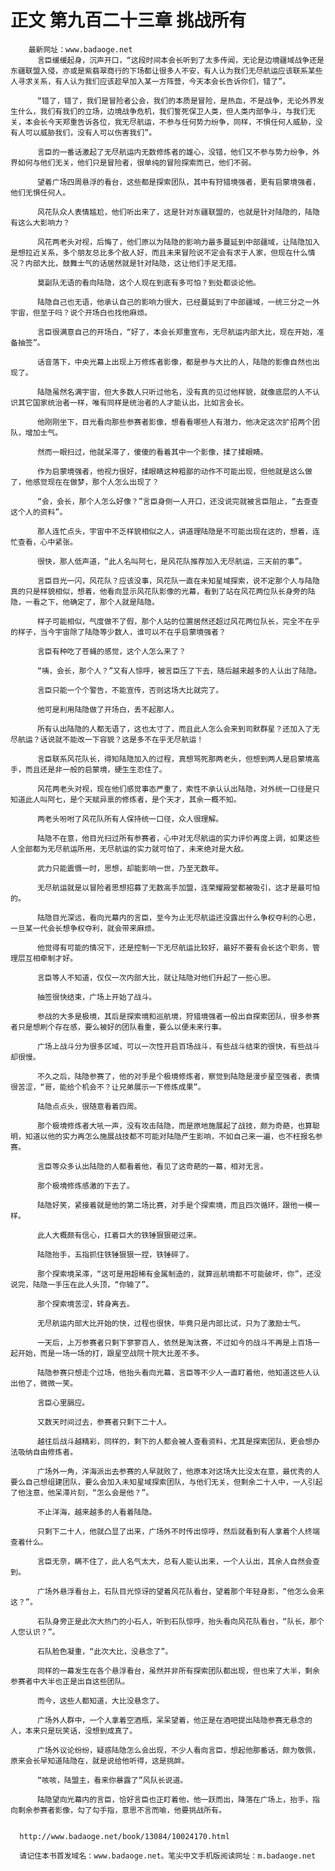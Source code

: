 # 正文 第九百二十三章 挑战所有
        最新网址：www.badaoge.net
          言臣缓缓起身，沉声开口，“这段时间本会长听到了太多传闻，无论是边境疆域战争还是东疆联盟入侵，亦或是紫翡翠商行的下场都让很多人不安，有人认为我们无尽航运应该联系某些人寻求关系，有人认为我们应该趁早加入某一方阵营，今天本会长告诉你们，错了”。
      
          “错了，错了，我们是冒险者公会，我们的本质是冒险，是热血，不是战争，无论外界发生什么，我们有我们的立场，边境战争危机，我们誓死保卫人类，但人类内部争斗，与我们无关，本会长今天郑重告诉各位，我无尽航运，不参与任何势力纷争，同样，不惧任何人威胁，没有人可以威胁我们，没有人可以伤害我们”。
      
          言臣的一番话激起了无尽航运内无数修炼者的雄心，没错，他们又不参与势力纷争，外界如何与他们无关，他们只是冒险者，很单纯的冒险探索而已，他们不弱。
      
          望着广场四周悬浮的看台，这些都是探索团队，其中有狩猎境强者，更有启蒙境强者，他们无惧任何人。
      
          风花队众人表情尴尬，他们听出来了，这是针对东疆联盟的，也就是针对陆隐的，陆隐有这么大影响力？
      
          风花两老头对视，后悔了，他们原以为陆隐的影响力最多蔓延到中部疆域，让陆隐加入是想拉近关系，多个朋友总比多个敌人好，而且未来冒险说不定会有求于人家，但现在什么情况？内部大比，鼓舞士气的话居然就是针对陆隐，这让他们手足无措。
      
          莫副队无语的看向陆隐，这个人现在到底有多可怕？到处都谈论他。
      
          陆隐自己也无语，他承认自己的影响力很大，已经蔓延到了中部疆域，一统三分之一外宇宙，但至于吗？说个开场白也找他麻烦。
      
          言臣很满意自己的开场白，“好了，本会长郑重宣布，无尽航运内部大比，现在开始，准备抽签”。
      
          话音落下，中央光幕上出现上万修炼者影像，都是参与大比的人，陆隐的影像自然也出现了。
      
          陆隐虽然名满宇宙，但大多数人只听过他名，没有真的见过他样貌，就像底层的人不认识其它国家统治者一样，唯有同样是统治者的人才能认出，比如言会长。
      
          他刚刚坐下，目光看向那些参赛者影像，想看看哪些人有潜力，他决定这次扩招两个团队，增加士气。
      
          然而一眼扫过，他就呆滞了，傻傻的看着其中一个影像，揉了揉眼睛。
      
          作为启蒙境强者，他视力很好，揉眼睛这种粗鄙的动作不可能出现，但他就是这么做了，他感觉现在在做梦，那个人怎么出现了？
      
          “会，会长，那个人怎么好像？”言臣身侧一人开口，还没说完就被言臣阻止，“去查查这个人的资料”。
      
          那人连忙点头，宇宙中不乏样貌相似之人，讲道理陆隐是不可能出现在这的，想着，连忙查看，心中紧张。
      
          很快，那人低声道，“此人名叫阿七，是风花队推荐加入无尽航运，三天前的事”。
      
          言臣目光一闪，风花队？应该没事，风花队一直在未知星域探索，说不定那个人与陆隐真的只是样貌相似，想着，他看向显示风花队影像的光幕，看到了站在风花两位队长身旁的陆隐，一看之下，他确定了，那个人就是陆隐。
      
          样子可能相似，气度做不了假，那个人站的位置居然还超过风花两位队长，完全不在乎的样子，当今宇宙除了陆隐等少数人，谁可以不在乎启蒙境强者？
      
          言臣有种吃了苍蝇的感觉，这个人怎么来了？
      
          “咦，会长，那个人？”又有人惊呼，被言臣压了下去，随后越来越多的人认出了陆隐。
      
          言臣只能一个个警告，不能宣传，否则这场大比就完了。
      
          他可是利用陆隐做了开场白，丢不起那人。
      
          所有认出陆隐的人都无语了，这也太寸了，而且此人怎么会来到司默群星？还加入了无尽航运？话说就不能改一下容貌？这是多不在乎无尽航运！
      
          言臣联系风花队长，得知陆隐加入的过程，真想骂死那两老头，但想到两人是启蒙境高手，而且还是非一般的启蒙境，硬生生忍住了。
      
          风花两老头对视，现在他们感觉事态严重了，索性不承认认出陆隐，对外统一口径是只知道此人叫阿七，是个天赋异禀的修炼者，是个天才，其余一概不知。
      
          两老头吩咐了风花队所有人保持统一口径，众人很理解。
      
          陆隐不在意，他目光扫过所有参赛者，心中对无尽航运的实力评价再度上调，如果这些人全部都为无尽航运所用，无尽航运的实力就可怕了，未来绝对是大敌。
      
          武力只能震慑一时，思想，却能影响一世，乃至无数年。
      
          无尽航运就是以冒险者思想招募了无数高手加盟，连荣耀殿堂都被吸引，这才是最可怕的。
      
          陆隐目光深远，看向光幕内的言臣，至今为止无尽航运还没露出什么争权夺利的心思，一旦某一代会长想争权夺利，就会带来麻烦。
      
          他觉得有可能的情况下，还是控制一下无尽航运比较好，最好不要有会长这个职务，管理层互相牵制才好。
      
          言臣等人不知道，仅仅一次内部大比，就让陆隐对他们升起了一些心思。
      
          抽签很快结束，广场上开始了战斗。
      
          参战的大多是极境，其后是探索境和巡航境，狩猎境强者一般出自探索团队，很多参赛者只是想刷个存在感，要么被好的团队看重，要么以便未来行事。
      
          广场上战斗分为很多区域，可以一次性开启百场战斗，有些战斗结束的很快，有些战斗却很慢。
      
          不久之后，陆隐参赛了，他的对手是个极境修炼者，察觉到陆隐是漫步星空强者，表情很苦涩，“哥，能给个机会不？让兄弟展示一下修炼成果”。
      
          陆隐点点头，很随意看着四周。
      
          那个极境修炼者大吼一声，没有攻击陆隐，而是原地施展起了战技，颇为奇葩，也算聪明，知道以他的实力再怎么施展战技都不可能对陆隐产生影响，不如自己来一遍，也不枉报名参赛。
      
          言臣等众多认出陆隐的人都看着他，看见了这奇葩的一幕，相对无言。
      
          那个极境修炼感激的下去了。
      
          陆隐好笑，紧接着就是他的第二场比赛，对手是个探索境，而且四次循环，跟他一模一样。
      
          此人大概颇有信心，扛着巨大的铁锤狠狠砸过来。
      
          陆隐抬手，五指抓住铁锤狠狠一捏，铁锤碎了。
      
          那个探索境呆滞，“这可是用超稀有金属制造的，就算巡航境都不可能破坏，你”，还没说完，陆隐一手压在此人头顶，“你输了”。
      
          那个探索境苦涩，转身离去。
      
          无尽航运内部大比开始的快，过程也很快，毕竟只是内部比试，只为了激励士气。
      
          一天后，上万参赛者只剩下寥寥百人，依然是淘汰赛，不过如今的战斗不再是上百场一起开始，而是一场一场的打，跟星空战院十院大比差不多。
      
          陆隐参赛只想走个过场，他抬头看向光幕，言臣等不少人一直盯着他，他知道这些人认出他了，微微一笑。
      
          言臣心里膈应。
      
          又数天时间过去，参赛者只剩下二十人。
      
          越往后战斗越精彩，同样的，剩下的人都会被人查看资料，尤其是探索团队，更会想办法吸纳自由修炼者。
      
          广场外一角，洋海派出去参赛的人早就败了，他原本对这场大比没太在意，最优秀的人要么自己想组建团队，要么会加入未知星域探索团队，与他们无关，但剩余二十人中，一人引起了他注意，他呆滞片刻，“怎么会是他？”。
      
          不止洋海，越来越多的人看着陆隐。
      
          只剩下二十人，他就凸显了出来，广场外不时传出惊呼，然后就看到有人拿着个人终端查着什么。
      
          言臣无奈，瞒不住了，此人名气太大，总有人能认出来，一个人认出，其余人自然会查到。
      
          广场外悬浮看台上，石队目光惊讶的望着风花队看台，望着那个年轻身影，“他怎么会来这？”。
      
          石队身旁正是此次大热门的小石人，听到石队惊呼，抬头看向风花队看台，“队长，那个人您认识？”。
      
          石队脸色凝重，“此次大比，没悬念了”。
      
          同样的一幕发生在各个悬浮看台，虽然并非所有探索团队都出现，但也来了大半，剩余参赛者中大半也正是出自这些团队。
      
          而今，这些人都知道，大比没悬念了。
      
          广场外人群中，一个人拿着空酒瓶，呆呆望着，他正是在酒吧提出陆隐参赛无悬念的人，本来只是玩笑话，没想到成真了。
      
          广场外议论纷纷，疑惑陆隐怎么会出现，不少人看向言臣，想起他那番话，颇为敬佩，原来会长早知道陆隐在，就是说给他听得，这是挑衅。
      
          “咳咳，陆盟主，看来你暴露了”风队长说道。
      
          陆隐望向光幕内的言臣，恰好言臣也正盯着他，他一跃而出，降落在广场上，抬手，指向剩余参赛者影像，勾了勾手指，意思不言而喻，他要挑战所有。
      
      
      http://www.badaoge.net/book/13084/10024170.html
      
      请记住本书首发域名：www.badaoge.net。笔尖中文手机版阅读网址：m.badaoge.net
